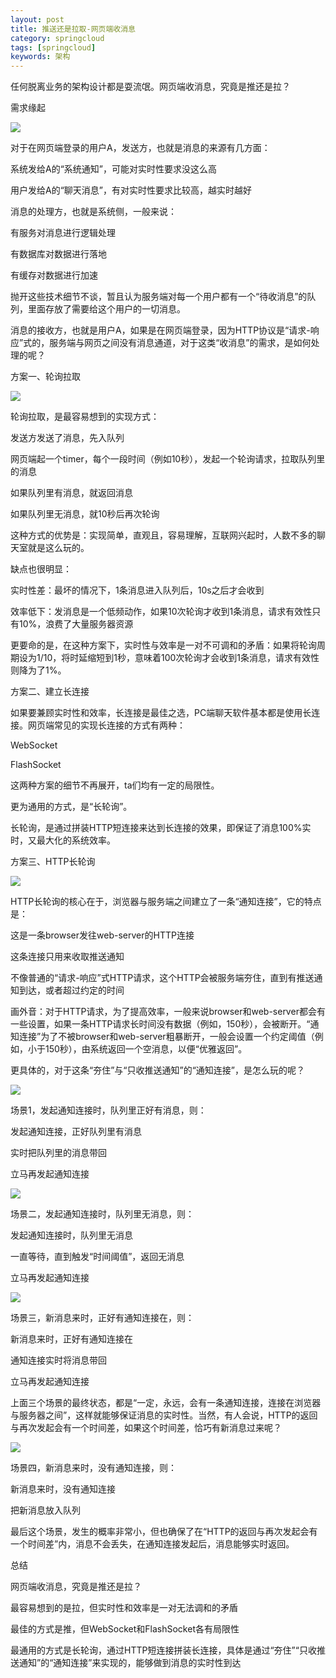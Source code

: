 ```yaml
---
layout: post
title: 推送还是拉取-网页端收消息
category: springcloud
tags: [springcloud]
keywords: 架构
---
```





任何脱离业务的架构设计都是耍流氓。网页端收消息，究竟是推还是拉？

 

需求缘起

![](https://ziyekudeng.github.io/assets/images/2019/0201/web-messages/1.webp)

对于在网页端登录的用户A，发送方，也就是消息的来源有几方面：

系统发给A的“系统通知”，可能对实时性要求没这么高

用户发给A的“聊天消息”，有对实时性要求比较高，越实时越好

 

消息的处理方，也就是系统侧，一般来说：

有服务对消息进行逻辑处理

有数据库对数据进行落地

有缓存对数据进行加速

抛开这些技术细节不谈，暂且认为服务端对每一个用户都有一个“待收消息”的队列，里面存放了需要给这个用户的一切消息。

 

消息的接收方，也就是用户A，如果是在网页端登录，因为HTTP协议是“请求-响应”式的，服务端与网页之间没有消息通道，对于这类“收消息”的需求，是如何处理的呢？

 

方案一、轮询拉取

![](https://ziyekudeng.github.io/assets/images/2019/0201/web-messages/2.webp)

轮询拉取，是最容易想到的实现方式：

发送方发送了消息，先入队列

网页端起一个timer，每个一段时间（例如10秒），发起一个轮询请求，拉取队列里的消息

如果队列里有消息，就返回消息

如果队列里无消息，就10秒后再次轮询

 

这种方式的优势是：实现简单，直观且，容易理解，互联网兴起时，人数不多的聊天室就是这么玩的。

 

缺点也很明显：

实时性差：最坏的情况下，1条消息进入队列后，10s之后才会收到

效率低下：发消息是一个低频动作，如果10次轮询才收到1条消息，请求有效性只有10%，浪费了大量服务器资源

 

更要命的是，在这种方案下，实时性与效率是一对不可调和的矛盾：如果将轮询周期设为1/10，将时延缩短到1秒，意味着100次轮询才会收到1条消息，请求有效性则降为了1%。

 

方案二、建立长连接

如果要兼顾实时性和效率，长连接是最佳之选，PC端聊天软件基本都是使用长连接。网页端常见的实现长连接的方式有两种：

WebSocket

FlashSocket

这两种方案的细节不再展开，ta们均有一定的局限性。



更为通用的方式，是“长轮询”。

长轮询，是通过拼装HTTP短连接来达到长连接的效果，即保证了消息100%实时，又最大化的系统效率。

 

方案三、HTTP长轮询

![](https://ziyekudeng.github.io/assets/images/2019/0201/web-messages/3.webp)

HTTP长轮询的核心在于，浏览器与服务端之间建立了一条“通知连接”，它的特点是：

这是一条browser发往web-server的HTTP连接

这条连接只用来收取推送通知

不像普通的“请求-响应”式HTTP请求，这个HTTP会被服务端夯住，直到有推送通知到达，或者超过约定的时间

画外音：对于HTTP请求，为了提高效率，一般来说browser和web-server都会有一些设置，如果一条HTTP请求长时间没有数据（例如，150秒），会被断开。“通知连接”为了不被browser和web-server粗暴断开，一般会设置一个约定阈值（例如，小于150秒），由系统返回一个空消息，以便“优雅返回”。

 

更具体的，对于这条“夯住”与“只收推送通知”的“通知连接”，是怎么玩的呢？

![](https://ziyekudeng.github.io/assets/images/2019/0201/web-messages/4.webp)



场景1，发起通知连接时，队列里正好有消息，则：

发起通知连接，正好队列里有消息

实时把队列里的消息带回

立马再发起通知连接

 
![](https://ziyekudeng.github.io/assets/images/2019/0201/web-messages/5.webp)
 



场景二，发起通知连接时，队列里无消息，则：

发起通知连接时，队列里无消息

一直等待，直到触发“时间阈值”，返回无消息

立马再发起通知连接

 
![](https://ziyekudeng.github.io/assets/images/2019/0201/web-messages/6.webp)
 



场景三，新消息来时，正好有通知连接在，则：

新消息来时，正好有通知连接在

通知连接实时将消息带回

立马再发起通知连接

 

上面三个场景的最终状态，都是“一定，永远，会有一条通知连接，连接在浏览器与服务器之间”，这样就能够保证消息的实时性。当然，有人会说，HTTP的返回与再次发起会有一个时间差，如果这个时间差，恰巧有新消息过来呢？

 
![](https://ziyekudeng.github.io/assets/images/2019/0201/web-messages/7.webp)
 



场景四，新消息来时，没有通知连接，则：

新消息来时，没有通知连接

把新消息放入队列

 

最后这个场景，发生的概率非常小，但也确保了在“HTTP的返回与再次发起会有一个时间差”内，消息不会丢失，在通知连接发起后，消息能够实时返回。

 

总结

网页端收消息，究竟是推还是拉？

最容易想到的是拉，但实时性和效率是一对无法调和的矛盾

最佳的方式是推，但WebSocket和FlashSocket各有局限性

最通用的方式是长轮询，通过HTTP短连接拼装长连接，具体是通过“夯住”“只收推送通知”的“通知连接”来实现的，能够做到消息的实时性到达

 


